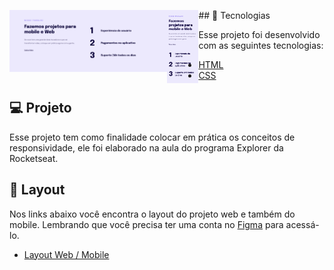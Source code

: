 <p>
  <img align="left" alt="Capa do projeto" src="./img/Desktop.png" width="50%">
  <img align="left" alt="Capa do projeto" src="./img/Mobile.png" width="10%">
</p>
## 🚀 Tecnologias

Esse projeto foi desenvolvido com as seguintes tecnologias:

- [HTML](https://developer.mozilla.org/pt-BR/docs/Web/HTML)
- [CSS](https://developer.mozilla.org/pt-BR/docs/Web/CSS)

## 💻 Projeto

Esse projeto tem como finalidade colocar em prática os conceitos de responsividade, ele foi elaborado na aula do programa Explorer da Rocketseat.

## 🔖 Layout

Nos links abaixo você encontra o layout do projeto web e também do mobile. Lembrando que você precisa ter uma conta no [Figma](http://figma.com/) para acessá-lo.

- [Layout Web / Mobile](<https://www.figma.com/file/ca8KVnd6pqpR1xa0oDbk94/Explorer-Stage-03-Projeto-02-(Copy)?node-id=203%3A412>)
